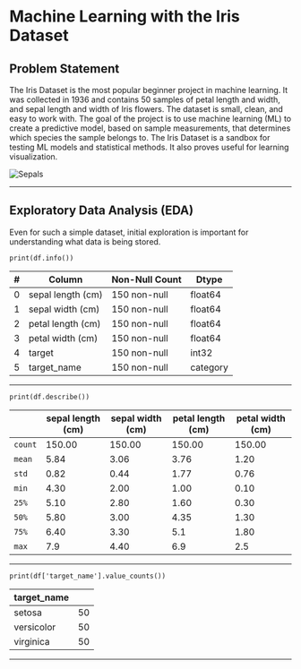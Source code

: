# Machine Learning with the Iris Dataset

## Problem Statement

The Iris Dataset is the most popular beginner project in machine learning. It was collected in 1936 and contains 50 samples of petal length and width, and sepal length and width of Iris flowers. The dataset is small, clean, and easy to work with. The goal of the project is to use machine learning (ML) to create a predictive model, based on sample measurements, that determines which species the sample belongs to. The Iris Dataset is a sandbox for testing ML models and statistical methods. It also proves useful for learning visualization.

![Sepals](https://github.com/user-attachments/assets/08bad192-0a7a-40b2-965b-ce2cf622ab71)

---

## Exploratory Data Analysis (EDA)

Even for such a simple dataset, initial exploration is important for understanding what data is being stored.

~~~
print(df.info())
~~~

| # | Column            | Non-Null Count | Dtype    |
|---|-------------------|----------------|----------|
| 0 | sepal length (cm) | 150 non-null   | float64  |
| 1 | sepal width (cm)  | 150 non-null   | float64  |
| 2 | petal length (cm) | 150 non-null   | float64  |
| 3 | petal width (cm)  | 150 non-null   | float64  |
| 4 | target            | 150 non-null   | int32    |
| 5 | target_name       | 150 non-null   | category |

---

~~~
print(df.describe())
~~~

|         | sepal length (cm) | sepal width (cm) | petal length (cm) | petal width (cm) |
|---------|-------------------|------------------|-------------------|------------------|
| `count` | 150.00            | 150.00           | 150.00            | 150.00           |
| `mean`  | 5.84              | 3.06             | 3.76              | 1.20             |
| `std`   | 0.82              | 0.44             | 1.77              | 0.76             |
| `min`   | 4.30              | 2.00             | 1.00              | 0.10             |
| `25%`   | 5.10              | 2.80             | 1.60              | 0.30             |
| `50%`   | 5.80              | 3.00             | 4.35              | 1.30             |
| `75%`   | 6.40              | 3.30             | 5.1               | 1.80             |
| `max`   | 7.9               | 4.40             | 6.9               | 2.5              |

---

~~~
print(df['target_name'].value_counts())
~~~

| target_name |    |
|-------------|----|
| setosa      | 50 |
| versicolor  | 50 |
| virginica   | 50 |

---








